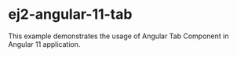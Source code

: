 # ej2-angular-11-tab
This example demonstrates the usage of Angular Tab Component in Angular 11 application.
